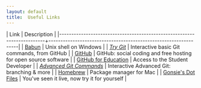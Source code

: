 ```yaml
---
layout: default
title:  Useful Links
---
```


| Link                                                                   | Description                                                     |
|------------------------------------------------------------------------+-----------------------------------------------------------------|
| [Babun](http://babun.github.io)                                        | Unix shell on Windows                                           |
| *[Try Git](http://try.github.io)*                                      | Interactive basic Git commands, from GitHub                     |
| [GitHub](http://github.com)                                            | GitHub: social coding and free hosting for open source software |
| [GitHub for Education](http://education.github.com)                    | Access to the Student Developer                                 |
| *[Advanced Git Commands](http://pcottle.github.io/learnGitBranching/)* | Interactive Advanced Git: branching & more                      |
| [Homebrew](http://brew.sh)                                             | Package manager for Mac                                         |
| [Gonsie's Dot Files](http://github.com/gonsie/dotfiles)                | You've seen it live, now try it for yourself                    |

